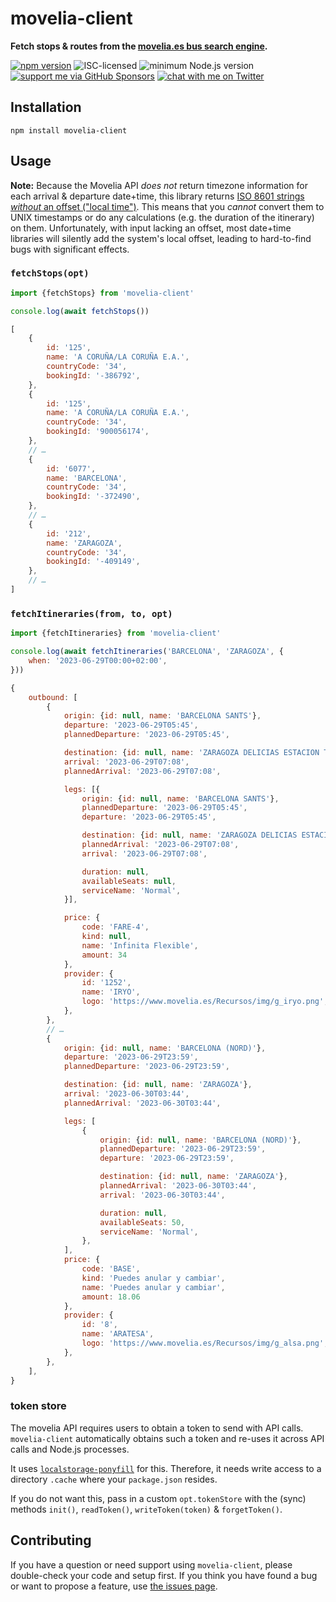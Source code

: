 # movelia-client

**Fetch stops & routes from the [movelia.es bus search engine](https://movelia.es/).**

[![npm version](https://img.shields.io/npm/v/movelia-client.svg)](https://www.npmjs.com/package/movelia-client)
![ISC-licensed](https://img.shields.io/github/license/derhuerst/movelia-client.svg)
![minimum Node.js version](https://img.shields.io/node/v/movelia-client.svg)
[![support me via GitHub Sponsors](https://img.shields.io/badge/support%20me-donate-fa7664.svg)](https://github.com/sponsors/derhuerst)
[![chat with me on Twitter](https://img.shields.io/badge/chat%20with%20me-on%20Twitter-1da1f2.svg)](https://twitter.com/derhuerst)


## Installation

```shell
npm install movelia-client
```


## Usage

**Note:** Because the Movelia API *does not* return timezone information for each arrival & departure date+time, this library returns [ISO 8601 strings *without* an offset ("local time")](https://en.wikipedia.org/wiki/ISO_8601#Local_time_(unqualified)). This means that you *cannot* convert them to UNIX timestamps or do any calculations (e.g. the duration of the itinerary) on them. Unfortunately, with input lacking an offset, most date+time libraries will silently add the system's local offset, leading to hard-to-find bugs with significant effects.

### `fetchStops(opt)`

```js
import {fetchStops} from 'movelia-client'

console.log(await fetchStops())
```

```js
[
	{
		id: '125',
		name: 'A CORUÑA/LA CORUÑA E.A.',
		countryCode: '34',
		bookingId: '-386792',
	},
	{
		id: '125',
		name: 'A CORUÑA/LA CORUÑA E.A.',
		countryCode: '34',
		bookingId: '900056174',
	},
	// …
	{
		id: '6077',
		name: 'BARCELONA',
		countryCode: '34',
		bookingId: '-372490',
	},
	// …
	{
		id: '212',
		name: 'ZARAGOZA',
		countryCode: '34',
		bookingId: '-409149',
	},
	// …
]
```

### `fetchItineraries(from, to, opt)`

```js
import {fetchItineraries} from 'movelia-client'

console.log(await fetchItineraries('BARCELONA', 'ZARAGOZA', {
	when: '2023-06-29T00:00+02:00',
}))
```

```js
{
	outbound: [
		{
			origin: {id: null, name: 'BARCELONA SANTS'},
			departure: '2023-06-29T05:45',
			plannedDeparture: '2023-06-29T05:45',

			destination: {id: null, name: 'ZARAGOZA DELICIAS ESTACION TREN'},
			arrival: '2023-06-29T07:08',
			plannedArrival: '2023-06-29T07:08',

			legs: [{
				origin: {id: null, name: 'BARCELONA SANTS'},
				plannedDeparture: '2023-06-29T05:45',
				departure: '2023-06-29T05:45',

				destination: {id: null, name: 'ZARAGOZA DELICIAS ESTACION TREN'},
				plannedArrival: '2023-06-29T07:08',
				arrival: '2023-06-29T07:08',

				duration: null,
				availableSeats: null,
				serviceName: 'Normal',
			}],

			price: {
				code: 'FARE-4',
				kind: null,
				name: 'Infinita Flexible',
				amount: 34
			},
			provider: {
				id: '1252',
				name: 'IRYO',
				logo: 'https://www.movelia.es/Recursos/img/g_iryo.png',
			},
		},
		// …
		{
			origin: {id: null, name: 'BARCELONA (NORD)'},
			departure: '2023-06-29T23:59',
			plannedDeparture: '2023-06-29T23:59',

			destination: {id: null, name: 'ZARAGOZA'},
			arrival: '2023-06-30T03:44',
			plannedArrival: '2023-06-30T03:44',

			legs: [
				{
					origin: {id: null, name: 'BARCELONA (NORD)'},
					plannedDeparture: '2023-06-29T23:59',
					departure: '2023-06-29T23:59',

					destination: {id: null, name: 'ZARAGOZA'},
					plannedArrival: '2023-06-30T03:44',
					arrival: '2023-06-30T03:44',

					duration: null,
					availableSeats: 50,
					serviceName: 'Normal',
				},
			],
			price: {
				code: 'BASE',
				kind: 'Puedes anular y cambiar',
				name: 'Puedes anular y cambiar',
				amount: 18.06
			},
			provider: {
				id: '8',
				name: 'ARATESA',
				logo: 'https://www.movelia.es/Recursos/img/g_alsa.png',
			},
		},
	],
}
```

### token store

The movelia API requires users to obtain a token to send with API calls. `movelia-client` automatically obtains such a token and re-uses it across API calls and Node.js processes.

It uses [`localstorage-ponyfill`](https://npmjs.com/package/localstorage-ponyfill) for this. Therefore, it needs write access to a directory `.cache` where your `package.json` resides.

If you do not want this, pass in a custom `opt.tokenStore` with the (sync) methods `init()`, `readToken()`, `writeToken(token)` & `forgetToken()`.

## Contributing

If you have a question or need support using `movelia-client`, please double-check your code and setup first. If you think you have found a bug or want to propose a feature, use [the issues page](https://github.com/derhuerst/movelia-client/issues).
